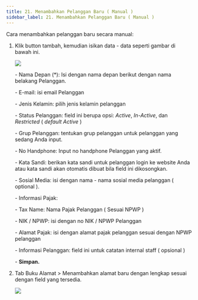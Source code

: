 ```yaml
---
title: 21. Menambahkan Pelanggan Baru ( Manual )
sidebar_label: 21. Menambahkan Pelanggan Baru ( Manual )
---
```

Cara menambahkan pelanggan baru secara manual: 

1. K﻿lik button tambah, kemudian isikan data - data seperti gambar di bawah ini.

   ![](/img/21.-menambahkan-pelanggan-manual-update-.png)

   \-﻿ Nama Depan (*): Isi dengan nama depan berikut dengan nama belakang Pelanggan.

   \-﻿ E-mail: isi email Pelanggan

   \-﻿ Jenis Kelamin: pilih jenis kelamin pelanggan

   \-﻿ Status Pelanggan: field ini berupa opsi: *Active*, *In-Active*, dan *Restricted* ( *default Active* )

   \-﻿ Grup Pelanggan: tentukan grup pelanggan untuk pelanggan yang sedang Anda input. 

   \-﻿ No Handphone: Input no handphone Pelanggan yang aktif.

   \-﻿ Kata Sandi: berikan kata sandi untuk pelanggan login ke website Anda atau kata sandi akan otomatis dibuat bila field ini dikosongkan.

   \-﻿ Sosial Media: isi dengan nama - nama sosial media pelanggan ( optional ).

   \-﻿ Informasi Pajak: 

   \- Tax Name: Nama Pajak Pelanggan ( Sesuai NPWP )

   \- NIK / NPWP: isi dengan no NIK / NPWP Pelanggan

   \- Alamat Pajak: isi dengan alamat pajak pelanggan sesuai dengan NPWP pelanggan

   \-﻿ Informasi Pelanggan: field ini untuk catatan internal staff ( opsional )

   \-﻿ **Simpan.**
2. T﻿ab Buku Alamat > Menambahkan alamat baru dengan lengkap sesuai dengan field yang tersedia.

   ![](/img/21.-pelanggan-baru-tab-buku-alamat.png)